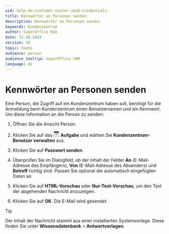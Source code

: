 ```yaml
---
uid: help-de-customer-center-send-credentials
title: Kennwörter an Personen senden
description: Kennwörter an Personen senden
keywords: Kundenzentrum
author: SuperOffice RnD
date: 12.19.2024
version: 10
topic: howto
audience: person
audience_tooltip: SuperOffice CRM
language: de
---
```


# Kennwörter an Personen senden

Eine Person, die Zugriff auf ein Kundenzentrum haben soll, benötigt für die Anmeldung beim Kundenzentrum einen Benutzernamen und ein Kennwort. Um diese Information an die Person zu senden:

1. Öffnen Sie die Ansicht Person.

1. Klicken Sie auf das ![Symbol][img1] **Aufgabe** und wählen Sie **Kundenzentrum-Benutzer verwalten** aus.

1. Klicken Sie auf **Passwort senden**.

1. Überprüfen Sie im Dialogfeld, ob der Inhalt der Felder **An** (E-Mail-Adresse des Empfängers), **Von** (E-Mail-Adresse des Absenders) und **Betreff** richtig sind. Passen Sie optional die automatisch eingefügten Daten an.

1. Klicken Sie auf **HTML-Vorschau** oder **Nur-Text-Vorschau**, um den Text der abgehenden Nachricht anzuzeigen.

1. Klicken Sie auf **OK**. Die E-Mail wird gesendet.

> [!TIP]
> Der Inhalt der Nachricht stammt aus einer installierten Systemvorlage. Diese finden Sie unter **Wissensdatenbank** > **Antwortvorlagen**.

<!-- Referenced links -->

<!-- Referenced images -->
[img1]: ../../../../common/icons/task.png
